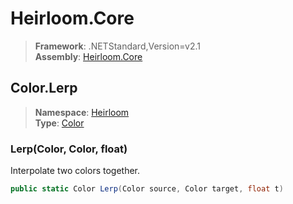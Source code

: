 # Heirloom.Core

> **Framework**: .NETStandard,Version=v2.1  
> **Assembly**: [Heirloom.Core][0]  

## Color.Lerp

> **Namespace**: [Heirloom][0]  
> **Type**: [Color][1]  

### Lerp(Color, Color, float)

Interpolate two colors together.

```cs
public static Color Lerp(Color source, Color target, float t)
```

[0]: ../../../Heirloom.Core.md
[1]: ../Color.md
